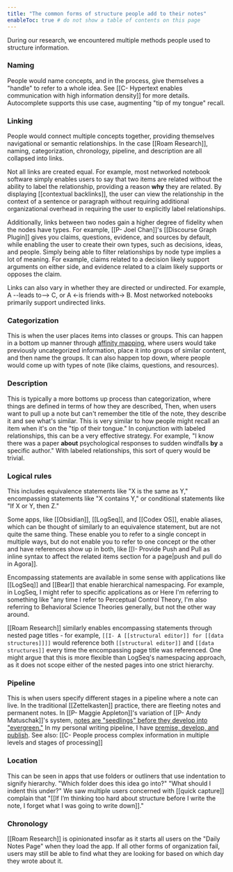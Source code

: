 ```yaml
---
title: "The common forms of structure people add to their notes"
enableToc: true # do not show a table of contents on this page
---
```

During our research, we encountered multiple methods people used to structure information.

### Naming

People would name concepts, and in the process, give themselves a "handle" to refer to a whole idea. See [[C- Hypertext enables communication with high information density]] for more details. Autocomplete supports this use case, augmenting "tip of my tongue" recall.

### Linking 

People would connect multiple concepts together, providing themselves navigational or semantic relationships. In the case [[Roam Research]], naming, categorization, chronology, pipeline, and description are all collapsed into links.

Not all links are created equal. For example, most networked notebook software simply enables users to say that two items are related without the ability to label the relationship, providing a reason **why** they are related. By displaying [[contextual backlinks]], the user can view the relationship in the context of a sentence or paragraph without requiring additional organizational overhead in requiring the user to explicitly label relationships.

Additionally, links between two nodes gain a higher degree of fidelity when the nodes have types. For example, [[P- Joel Chan]]'s [[Discourse Graph Plugin]] gives you claims, questions, evidence, and sources by default, while enabling the user to create their own types, such as decisions, ideas, and people. Simply being able to filter relationships by node type implies a lot of meaning. For example, claims related to a decision likely support arguments on either side, and evidence related to a claim likely supports or opposes the claim.

Links can also vary in whether they are directed or undirected. For example, A --leads to--> C, or A <-is friends with-> B. Most networked notebooks primarily support undirected links.

### Categorization

This is when the user places items into classes or groups. This can happen in a bottom up manner through [affinity mapping](https://www.usertesting.com/blog/affinity-mapping), where users would take previously uncategorized information, place it into groups of similar content, and then name the groups. It can also happen top down, where people would come up with types of note (like claims, questions, and resources).

### Description

This is typically a more bottoms up process than categorization, where things are defined in terms of how they are described, Then, when users want to pull up a note but can't remember the title of the note, they describe it and see what's similar. This is very similar to how people might recall an item when it's on the "tip of their tongue." In conjunction with labeled relationships, this can be a very effective strategy. For example, "I know there was a paper **about** psychological responses to sudden windfalls **by** a specific author." With labeled relationships, this sort of query would be trivial.

### Logical rules

This includes equivalence statements like "X is the same as Y," encompassing statements like "X contains Y," or conditional statements like "If X or Y, then Z."

Some apps, like [[Obsidian]], [[LogSeq]], and [[Codex OS]], enable aliases, which can be thought of similarly to an equivalence statement, but are not quite the same thing. These enable you to refer to a single concept in multiple ways, but do not enable you to refer to one concept or the other and have references show up in both, like [[I- Provide Push and Pull as inline syntax to affect the related items section for a page|push and pull do in Agora]].

Encompassing statements are available in some sense with applications like [[LogSeq]] and [[Bear]] that enable hierarchical namespacing. For example, in LogSeq, I might refer to specific applications as or Here I'm referring to something like "any time I refer to Perceptual Control Theory, I'm also referring to Behavioral Science Theories generally, but not the other way around.

[[Roam Research]] similarly enables encompassing statements through nested page titles - for example, `[[I- A [[structural editor]] for [[data structures]]]]` would reference both `[[structural editor]]` and `[[data structures]]` every time the encompassing page title was referenced. One might argue that this is more flexible than LogSeq's namespacing approach, as it does not scope either of the nested pages into one strict hierarchy.

### Pipeline

This is when users specify different stages in a pipeline where a note can live. In the traditional [[Zettelkasten]] practice, there are fleeting notes and permanent notes. In [[P- Maggie Appleton]]'s variation of [[P- Andy Matuschak]]'s system, [notes are "seedlings" before they develop into "evergreen."](https://www.youtube.com/watch?v=RXXXHN516qc) In my personal writing pipeline, I have [premise, develop, and publish](https://www.youtube.com/watch?v=F2To62BcMdI). See also: [[C- People process complex information in multiple levels and stages of processing]]

### Location

This can be seen in apps that use folders or outliners that use indentation to signify hierarchy. "Which folder does this idea go into?" "What should I indent this under?" We saw multiple users concerned with [[quick capture]] complain that "[[If I’m thinking too hard about structure before I write the note, I forget what I was going to write down]]."

### Chronology

[[Roam Research]] is opinionated insofar as it starts all users on the "Daily Notes Page" when they load the app. If all other forms of organization fail, users may still be able to find what they are looking for based on which day they wrote about it.